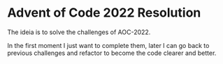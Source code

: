 # Advent of Code 2022 Resolution

The ideia is to solve the challenges of AOC-2022.

In the first moment I just want to complete them, later I can go back to previous challenges and refactor to become the code clearer and better.
